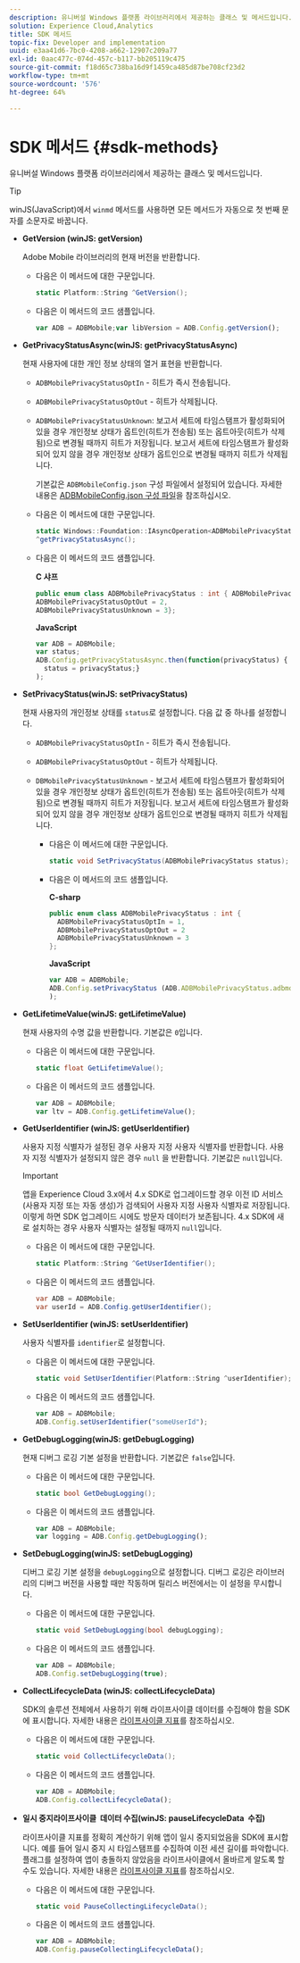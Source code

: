 ```yaml
---
description: 유니버설 Windows 플랫폼 라이브러리에서 제공하는 클래스 및 메서드입니다.
solution: Experience Cloud,Analytics
title: SDK 메서드
topic-fix: Developer and implementation
uuid: e3aa41d6-7bc0-4208-a662-12907c209a77
exl-id: 0aac477c-074d-457c-b117-bb205119c475
source-git-commit: f18d65c738ba16d9f1459ca485d87be708cf23d2
workflow-type: tm+mt
source-wordcount: '576'
ht-degree: 64%

---
```


# SDK 메서드 {#sdk-methods}

유니버설 Windows 플랫폼 라이브러리에서 제공하는 클래스 및 메서드입니다.

>[!TIP]
>
>winJS(JavaScript)에서 `winmd` 메서드를 사용하면 모든 메서드가 자동으로 첫 번째 문자를 소문자로 바꿉니다.

* **GetVersion (winJS: getVersion)**

   Adobe Mobile 라이브러리의 현재 버전을 반환합니다.

   * 다음은 이 메서드에 대한 구문입니다.

      ```csharp
      static Platform::String ^GetVersion();
      ```

   * 다음은 이 메서드의 코드 샘플입니다.

      ```js
      var ADB = ADBMobile;var libVersion = ADB.Config.getVersion();
      ```

* **GetPrivacyStatusAsync(winJS: getPrivacyStatusAsync)**

   현재 사용자에 대한 개인 정보 상태의 열거 표현을 반환합니다.

   * `ADBMobilePrivacyStatusOptIn` - 히트가 즉시 전송됩니다.
   * `ADBMobilePrivacyStatusOptOut` - 히트가 삭제됩니다.
   * `ADBMobilePrivacyStatusUnknown`: 보고서 세트에 타임스탬프가 활성화되어 있을 경우 개인정보 상태가 옵트인(히트가 전송됨) 또는 옵트아웃(히트가 삭제됨)으로 변경될 때까지 히트가 저장됩니다. 보고서 세트에 타임스탬프가 활성화되어 있지 않을 경우 개인정보 상태가 옵트인으로 변경될 때까지 히트가 삭제됩니다.

      기본값은 `ADBMobileConfig.json` 구성 파일에서 설정되어 있습니다. 자세한 내용은 [ADBMobileConfig.json 구성 파일](/help/universal-windows/c-configuration/c.json.md)을 참조하십시오.

   * 다음은 이 메서드에 대한 구문입니다.

      ```csharp
      static Windows::Foundation::IAsyncOperation<ADBMobilePrivacyStatus>
      ^getPrivacyStatusAsync();
      ```

   * 다음은 이 메서드의 코드 샘플입니다.

      **C 샤프**

      ```csharp
      public enum class ADBMobilePrivacyStatus : int { ADBMobilePrivacyStatusOptIn = 1, 
      ADBMobilePrivacyStatusOptOut = 2, 
      ADBMobilePrivacyStatusUnknown = 3};
      ```

      **JavaScript**

      ```javascript
      var ADB = ADBMobile;
      var status;
      ADB.Config.getPrivacyStatusAsync.then(function(privacyStatus) {
        status = privacyStatus;}
      );
      ```

* **SetPrivacyStatus(winJS: setPrivacyStatus)**

   현재 사용자의 개인정보 상태를 `status`로 설정합니다. 다음 값 중 하나를 설정합니다.
   * `ADBMobilePrivacyStatusOptIn` - 히트가 즉시 전송됩니다.
   * `ADBMobilePrivacyStatusOptOut` - 히트가 삭제됩니다.
   * `DBMobilePrivacyStatusUnknown` - 보고서 세트에 타임스탬프가 활성화되어 있을 경우 개인정보 상태가 옵트인(히트가 전송됨) 또는 옵트아웃(히트가 삭제됨)으로 변경될 때까지 히트가 저장됩니다. 보고서 세트에 타임스탬프가 활성화되어 있지 않을 경우 개인정보 상태가 옵트인으로 변경될 때까지 히트가 삭제됩니다.

      * 다음은 이 메서드에 대한 구문입니다.

         ```csharp
         static void SetPrivacyStatus(ADBMobilePrivacyStatus status);
         ```

      * 다음은 이 메서드의 코드 샘플입니다.

         **C-sharp**

         ```csharp
         public enum class ADBMobilePrivacyStatus : int { 
           ADBMobilePrivacyStatusOptIn = 1, 
           ADBMobilePrivacyStatusOptOut = 2
           ADBMobilePrivacyStatusUnknown = 3
         };
         ```

         **JavaScript**

         ```js
         var ADB = ADBMobile;
         ADB.Config.setPrivacyStatus (ADB.ADBMobilePrivacyStatus.adbmobilePrivacyStatusOptIn
         );
         ```

* **GetLifetimeValue(winJS: getLifetimeValue)**

   현재 사용자의 수명 값을 반환합니다. 기본값은 `0`입니다.

   * 다음은 이 메서드에 대한 구문입니다.

      ```csharp
      static float GetLifetimeValue(); 
      ```

   * 다음은 이 메서드의 코드 샘플입니다.

      ```js
      var ADB = ADBMobile;
      var ltv = ADB.Config.getLifetimeValue();
      ```

* **GetUserIdentifier (winJS: getUserIdentifier)**

   사용자 지정 식별자가 설정된 경우 사용자 지정 사용자 식별자를 반환합니다. 사용자 지정 식별자가 설정되지 않은 경우 `null` 을 반환합니다.
기본값은 `null`입니다.

   >[!IMPORTANT]
   >
   >앱을 Experience Cloud 3.x에서 4.x SDK로 업그레이드할 경우 이전 ID 서비스(사용자 지정 또는 자동 생성)가 검색되어 사용자 지정 사용자 식별자로 저장됩니다. 이렇게 하면 SDK 업그레이드 시에도 방문자 데이터가 보존됩니다. 4.x SDK에 새로 설치하는 경우 사용자 식별자는 설정될 때까지 `null`입니다.

   * 다음은 이 메서드에 대한 구문입니다.

      ```csharp
      static Platform::String ^GetUserIdentifier(); 
      ```

   * 다음은 이 메서드의 코드 샘플입니다.

      ```csharp
      var ADB = ADBMobile;
      var userId = ADB.Config.getUserIdentifier(); 
      ```

* **SetUserIdentifier (winJS: setUserIdentifier)**

   사용자 식별자를 `identifier`로 설정합니다.

   * 다음은 이 메서드에 대한 구문입니다.

      ```csharp
      static void SetUserIdentifier(Platform::String ^userIdentifier); 
      ```

   * 다음은 이 메서드의 코드 샘플입니다.

      ```javascript
      var ADB = ADBMobile;
      ADB.Config.setUserIdentifier("someUserId");
      ```

* **GetDebugLogging(winJS: getDebugLogging)**

   현재 디버그 로깅 기본 설정을 반환합니다. 기본값은 `false`입니다.

   * 다음은 이 메서드에 대한 구문입니다.

      ```csharp
      static bool GetDebugLogging();
      ```

   * 다음은 이 메서드의 코드 샘플입니다.

      ```javascript
      var ADB = ADBMobile;
      var logging = ADB.Config.getDebugLogging();
      ```

* **SetDebugLogging(winJS: setDebugLogging)**

   디버그 로깅 기본 설정을 `debugLogging`으로 설정합니다. 디버그 로깅은 라이브러리의 디버그 버전을 사용할 때만 작동하며 릴리스 버전에서는 이 설정을 무시합니다.

   * 다음은 이 메서드에 대한 구문입니다.

      ```csharp
      static void SetDebugLogging(bool debugLogging);
      ```

   * 다음은 이 메서드의 코드 샘플입니다.

      ```js
      var ADB = ADBMobile;
      ADB.Config.setDebugLogging(true);
      ```

* **CollectLifecycleData (winJS: collectLifecycleData)**

   SDK의 솔루션 전체에서 사용하기 위해 라이프사이클 데이터를 수집해야 함을 SDK에 표시합니다. 자세한 내용은 [라이프사이클 지표](/help/universal-windows/metrics.md)를 참조하십시오.

   * 다음은 이 메서드에 대한 구문입니다.

      ```csharp
      static void CollectLifecycleData();
      ```

   * 다음은 이 메서드의 코드 샘플입니다.

      ```js
      var ADB = ADBMobile;
      ADB.Config.collectLifecycleData();
      ```

* **일시 중지라이프사이클 &#x200B; 데이터 수집(winJS: pauseLifecycleData &#x200B; 수집)**

   라이프사이클 지표를 정확히 계산하기 위해 앱이 일시 중지되었음을 SDK에 표시합니다. 예를 들어 일시 중지 시 타임스탬프를 수집하여 이전 세션 길이를 파악합니다. 플래그를 설정하여 앱이 충돌하지 않았음을 라이프사이클에서 올바르게 알도록 할 수도 있습니다. 자세한 내용은 [라이프사이클 지표](/help/universal-windows/metrics.md)를 참조하십시오.

   * 다음은 이 메서드에 대한 구문입니다.

      ```csharp
      static void PauseCollectingLifecycleData();
      ```

   * 다음은 이 메서드의 코드 샘플입니다.

      ```js
      var ADB = ADBMobile;
      ADB.Config.pauseCollectingLifecycleData(); 
      ```
